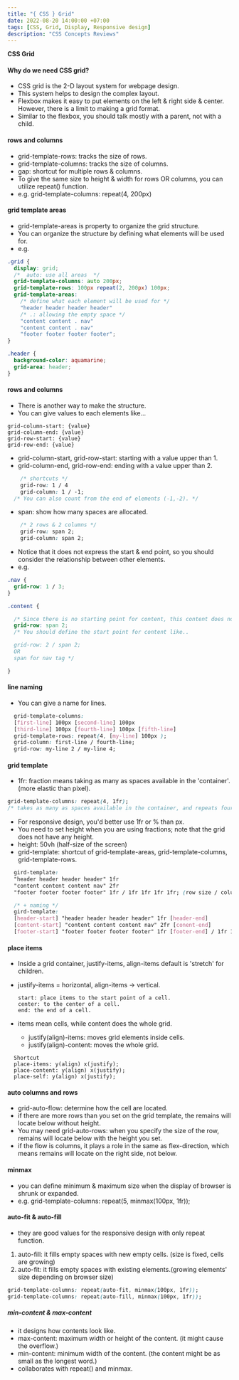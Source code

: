 ```yaml
---
title: "{ CSS } Grid"
date: 2022-08-20 14:00:00 +07:00
tags: [CSS, Grid, Display, Responsive design]
description: "CSS Concepts Reviews"
---
```


**CSS Grid**

#### Why do we need CSS grid?

- CSS grid is the 2-D layout system for webpage design.
- This system helps to design the complex layout.
- Flexbox makes it easy to put elements on the left & right side & center. However, there is a limit to making a grid format.
- Similar to the flexbox, you should talk mostly with a parent, not with a child.

#### rows and columns

- grid-template-rows: tracks the size of rows.
- grid-template-columns: tracks the size of columns.
- gap: shortcut for multiple rows & columns.
- To give the same size to height & width for rows OR columns, you can utilize repeat() function.
- e.g. grid-template-columns: repeat(4, 200px)

#### grid template areas

- grid-template-areas is property to organize the grid structure.
- You can organize the structure by defining what elements will be used for.
- e.g.

```css
.grid {
  display: grid;
  /*  auto: use all areas  */
  grid-template-columns: auto 200px;
  grid-template-rows: 100px repeat(2, 200px) 100px;
  grid-template-areas:
    /* define what each element will be used for */
    "header header header header"
    /* .: allowing the empty space */
    "content content . nav"
    "content content . nav"
    "footer footer footer footer";
}

.header {
  background-color: aquamarine;
  grid-area: header;
}
```

#### rows and columns

- There is another way to make the structure.
- You can give values to each elements like...

```
grid-column-start: {value}
grid-column-end: {value}
grid-row-start: {value}
grid-row-end: {value}
```

- grid-column-start, grid-row-start: starting with a value upper than 1.
- grid-column-end, grid-row-end: ending with a value upper than 2.

```CSS
    /* shortcuts */
    grid-row: 1 / 4
    grid-column: 1 / -1;
  /* You can also count from the end of elements (-1,-2). */
```

- span: show how many spaces are allocated.

```CSS
    /* 2 rows & 2 columns */
    grid-row: span 2;
    grid-column: span 2;
```

- Notice that it does not express the start & end point, so you should consider the relationship between other elements.
- e.g.

```CSS
.nav {
  grid-row: 1 / 3;
}

.content {

  /* Since there is no starting point for content, this content does not show. */
  grid-row: span 2;
  /* You should define the start point for content like..

  grid-row: 2 / span 2;
  OR
  span for nav tag */

}
```

#### line naming

- You can give a name for lines.

```CSS
  grid-template-columns:
  [first-line] 100px [second-line] 100px
  [third-line] 100px [fourth-line] 100px [fifth-line]
  grid-template-rows: repeat(4, [my-line] 100px );
  grid-column: first-line / fourth-line;
  grid-row: my-line 2 / my-line 4;
```

#### grid template

- 1fr: fraction means taking as many as spaces available in the 'container'. (more elastic than pixel).

```CSS
grid-template-columns: repeat(4, 1fr);
/* takes as many as spaces available in the container, and repeats four times. */
```

- For responsive design, you'd better use 1fr or % than px.
- You need to set height when you are using fractions; note that the grid does not have any height.
- height: 50vh (half-size of the screen)
- grid-template: shortcut of grid-template-areas, grid-template-columns, grid-template-rows.

```CSS
  gird-template:
  "header header header header" 1fr
  "content content content nav" 2fr
  "footer footer footer footer" 1fr / 1fr 1fr 1fr 1fr; (row size / column size)

  /* + naming */
  gird-template:
  [header-start] "header header header header" 1fr [header-end]
  [content-start] "content content content nav" 2fr [conent-end]
  [footer-start] "footer footer footer footer" 1fr [footer-end] / 1fr 1fr 1fr 1fr;
```

#### place items

- Inside a grid container, justify-items, align-items default is 'stretch' for children.

- justify-items = horizontal, align-items &rarr; vertical.

  ```
  start: place items to the start point of a cell.
  center: to the center of a cell.
  end: the end of a cell.
  ```

- items mean cells, while content does the whole grid.
  - justify(align)-items: moves grid elements inside cells.
  - justify(align)-content: moves the whole grid.

```
  Shortcut
  place-items: y(align) x(justify);
  place-content: y(align) x(justify);
  place-self: y(align) x(justify);
```

#### auto columns and rows

- grid-auto-flow: determine how the cell are located.
- if there are more rows than you set on the grid template, the remains will locate below without height.
- You may need grid-auto-rows: when you specify the size of the row, remains will locate below with the height you set.
- if the flow is columns, it plays a role in the same as flex-direction, which means remains will locate on the right side, not below.

#### minmax

- you can define minimum & maximum size when the display of browser is shrunk or expanded.
- e.g. grid-template-columns: repeat(5, minmax(100px, 1fr));

#### auto-fit & auto-fill

- they are good values for the responsive design with only repeat function.

1. auto-fill: it fills empty spaces with new empty cells. (size is fixed, cells are growing)
2. auto-fit: it fills empty spaces with existing elements.(growing elements' size depending on browser size)

```CSS
grid-template-columns: repeat(auto-fit, minmax(100px, 1fr));
grid-template-columns: repeat(auto-fill, minmax(100px, 1fr));
```

##### min-content & max-content

- it designs how contents look like.
- max-content: maximum width or height of the content.
  (it might cause the overflow.)
- min-content: minimum width of the content.
  (the content might be as small as the longest word.)
- collaborates with repeat() and minmax.
